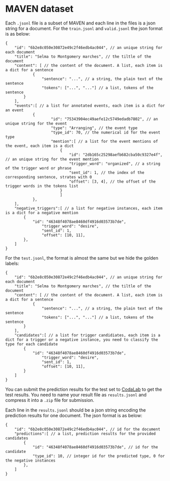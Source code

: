 # MAVEN dataset

Each `.jsonl` file is a subset of MAVEN and each line in the files is a json string for a document. For the `train.jsonl` and `valid.jsonl` the json format is as below:

```JSON5
{
    "id": "6b2e8c050e30872e49c2f46edb4ac044", // an unique string for each document
    "title": "Selma to Montgomery marches", // the tiltle of the document
    "content": [ // the content of the document. A list, each item is a dict for a sentence
    		{
    			"sentence": "...", // a string, the plain text of the sentence
    			"tokens": ["...", "..."] // a list, tokens of the sentence
		}
    ],
    "events":[ // a list for annotated events, each item is a dict for an event
        	{
            		"id": "75343904ec49aefe12c5749edadb7802", // an unique string for the event
            		"type": "Arranging", // the event type
            		"type_id": 70, // the numerical id for the event type
            		"mention":[ // a list for the event mentions of the event, each item is a dict
            			{
              				"id": "2db165c25298aefb682cba50c9327e4f", // an unique string for the event mention
              				"trigger_word": "organized", // a string of the trigger word or phrase
              				"sent_id": 1, // the index of the corresponding sentence, strates with 0
              				"offset": [3, 4], // the offset of the trigger words in the tokens list
              			}
             	     	]
        	},
    ],
    "negative_triggers":[ // a list for negative instances, each item is a dict for a negative mention
        {
        	"id": "46348f4078ae8460df4916d03573b7de",
            	"trigger_word": "desire",
            	"sent_id": 1,
            	"offset": [10, 11],
        },
    ]
}
```

For the `test.jsonl`, the format is almost the same but we hide the golden labels:

```JSON5
{
    "id": "6b2e8c050e30872e49c2f46edb4ac044", // an unique string for each document
    "title": "Selma to Montgomery marches", // the tiltle of the document
    "content": [ // the content of the document. A list, each item is a dict for a sentence
    		{
    		 	"sentence": "...", // a string, the plain text of the sentence
    		 	"tokens": ["...", "..."] // a list, tokens of the sentence
		}
    ],
    "candidates":[ // a list for trigger candidiates, each item is a dict for a trigger or a negative instance, you need to classify the type for each candidate
    	{
        	"id": "46348f4078ae8460df4916d03573b7de",
            	"trigger_word": "desire",
            	"sent_id": 1,
            	"offset": [10, 11],
        }
    ]
}
```

You can submit the prediction results for the test set to [CodaLab](https://competitions.codalab.org/competitions/27320) to get the test results. You need to name your result file as `results.jsonl` and compress it into a `.zip` file for submission.

Each line in the `results.jsonl` should be a json string encoding the prediction results for one document. The json format is as below:

```JSON5
{
	"id": "6b2e8c050e30872e49c2f46edb4ac044", // id for the document
  	"predictions":[ // a list, prediction results for the provided candidates
		{
			"id": "46348f4078ae8460df4916d03573b7de", // id for the candidate
			"type_id": 10, // integer id for the predicted type, 0 for the negative instances
		},
  	]
}
```
